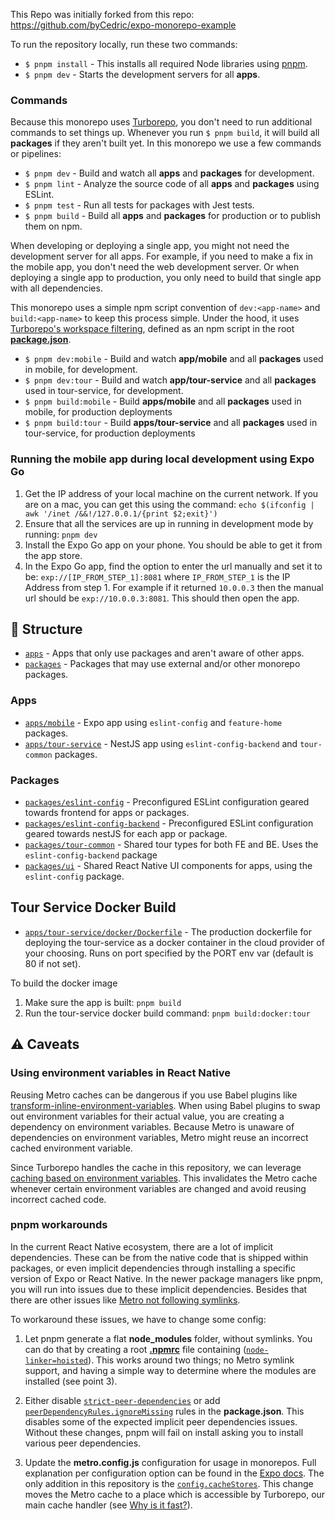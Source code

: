 This Repo was initially forked from this repo: https://github.com/byCedric/expo-monorepo-example

To run the repository locally, run these two commands:

- `$ pnpm install` - This installs all required Node libraries using [pnpm](https://pnpm.io/).
- `$ pnpm dev` - Starts the development servers for all **apps**.

### Commands

Because this monorepo uses [Turborepo](https://turbo.build/repo), you don't need to run additional commands to set things up. Whenever you run `$ pnpm build`, it will build all **packages** if they aren't built yet. In this monorepo we use a few commands or pipelines:

- `$ pnpm dev` - Build and watch all **apps** and **packages** for development.
- `$ pnpm lint` - Analyze the source code of all **apps** and **packages** using ESLint.
- `$ pnpm test` - Run all tests for packages with Jest tests.
- `$ pnpm build` - Build all **apps** and **packages** for production or to publish them on npm.

When developing or deploying a single app, you might not need the development server for all apps. For example, if you need to make a fix in the mobile app, you don't need the web development server. Or when deploying a single app to production, you only need to build that single app with all dependencies.

This monorepo uses a simple npm script convention of `dev:<app-name>` and `build:<app-name>` to keep this process simple. Under the hood, it uses [Turborepo's workspace filtering](https://turbo.build/repo/docs/core-concepts/monorepos/filtering), defined as an npm script in the root [**package.json**](./package.json).

- `$ pnpm dev:mobile` - Build and watch **app/mobile** and all **packages** used in mobile, for development.
- `$ pnpm dev:tour` - Build and watch **app/tour-service** and all **packages** used in tour-service, for development.
- `$ pnpm build:mobile` - Build **apps/mobile** and all **packages** used in mobile, for production deployments
- `$ pnpm build:tour` - Build **apps/tour-service** and all **packages** used in tour-service, for production deployments

### Running the mobile app during local development using Expo Go
1. Get the IP address of your local machine on the current network.  If you are on a mac, you can get this using the command: `echo $(ifconfig | awk '/inet /&&!/127.0.0.1/{print $2;exit}')`
2. Ensure that all the services are up in running in development mode by running: `pnpm dev`
3. Install the Expo Go app on your phone. You should be able to get it from the app store.
4. In the Expo Go app, find the option to enter the url manually and set it to be: `exp://[IP_FROM_STEP_1]:8081` where `IP_FROM_STEP_1` is the IP Address from step 1.  For example if it returned `10.0.0.3` then the manual url should be `exp://10.0.0.3:8081`.  This should then open the app.

## 📁 Structure

- [`apps`](./apps) - Apps that only use packages and aren't aware of other apps.
- [`packages`](./packages) - Packages that may use external and/or other monorepo packages.

### Apps

- [`apps/mobile`](./apps/mobile) - Expo app using `eslint-config` and `feature-home` packages.
- [`apps/tour-service`](./apps/tour-service) - NestJS app using `eslint-config-backend` and `tour-common` packages.

### Packages

- [`packages/eslint-config`](./packages/eslint-config) - Preconfigured ESLint configuration geared towards frontend for apps or packages.
- [`packages/eslint-config-backend`](./packages/eslint-config-backend) - Preconfigured ESLint configuration geared towards nestJS for each app or package.
- [`packages/tour-common`](./packages/tour-common) - Shared tour types for both FE and BE. Uses the `eslint-config-backend` package
- [`packages/ui`](./packages/ui) - Shared React Native UI components for apps, using the `eslint-config` package.

## Tour Service Docker Build

- [`apps/tour-service/docker/Dockerfile`](./apps/tour-service/docker/Dockerfile) - The production dockerfile for deploying the tour-service as a docker container in the cloud provider of your choosing.  Runs on port specified by the PORT env var (default is 80 if not set).

To build the docker image
1. Make sure the app is built: `pnpm build`
2. Run the tour-service docker build command: `pnpm build:docker:tour`


## ⚠️ Caveats

### Using environment variables in React Native

Reusing Metro caches can be dangerous if you use Babel plugins like [transform-inline-environment-variables](https://babeljs.io/docs/en/babel-plugin-transform-inline-environment-variables/). When using Babel plugins to swap out environment variables for their actual value, you are creating a dependency on environment variables. Because Metro is unaware of dependencies on environment variables, Metro might reuse an incorrect cached environment variable.

Since Turborepo handles the cache in this repository, we can leverage [caching based on environment variables](https://turbo.build/repo/docs/core-concepts/caching#altering-caching-based-on-environment-variables). This invalidates the Metro cache whenever certain environment variables are changed and avoid reusing incorrect cached code.

### pnpm workarounds

In the current React Native ecosystem, there are a lot of implicit dependencies. These can be from the native code that is shipped within packages, or even implicit dependencies through installing a specific version of Expo or React Native. In the newer package managers like pnpm, you will run into issues due to these implicit dependencies. Besides that there are other issues like [Metro not following symlinks](https://github.com/facebook/metro/issues/1).

To workaround these issues, we have to change some config:

1. Let pnpm generate a flat **node_modules** folder, without symlinks. You can do that by creating a root [**.npmrc**](./.npmrc) file containing ([`node-linker=hoisted`](https://pnpm.io/npmrc#node-linker)). This works around two things; no Metro symlink support, and having a simple way to determine where the modules are installed (see point 3).

2. Either disable [`strict-peer-dependencies`](https://pnpm.io/npmrc#strict-peer-dependencies) or add [`peerDependencyRules.ignoreMissing`](./package.json#L14-L22) rules in the **package.json**. This disables some of the expected implicit peer dependencies issues. Without these changes, pnpm will fail on install asking you to install various peer dependencies.

3. Update the **metro.config.js** configuration for usage in monorepos. Full explanation per configuration option can be found in the [Expo docs](https://docs.expo.dev/guides/monorepos/#modify-the-metro-config). The only addition in this repository is the [`config.cacheStores`](./apps/mobile/metro.config.js#L22-L24). This change moves the Metro cache to a place which is accessible by Turborepo, our main cache handler (see [Why is it fast?](#-why-is-it-fast)).
